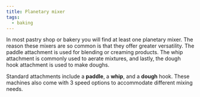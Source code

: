 ```yaml
---
title: Planetary mixer
tags:
  - baking
---
```

In most pastry shop or bakery you will find at least one planetary mixer. The reason these mixers are so common is that they offer greater versatility. The paddle attachment is used for blending or creaming products. The whip attachment is commonly used to aerate mixtures, and lastly, the dough hook attachment is used to make doughs.

Standard attachments include a **paddle**, a **whip**, and a **dough** hook. These machines also come with 3 speed options to accommodate different mixing needs.